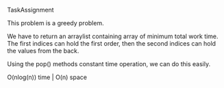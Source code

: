 TaskAssignment

This problem is a greedy problem.

We have to return an arraylist containing array of minimum total work time. 
The first indices can hold the first order, then the second indices can hold the values from the back. 

Using the pop() methods constant time operation, we can do this easily. 

O(nlog(n)) time | O(n) space